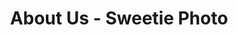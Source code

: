 ---
layout: about.njk
title: "About Us - Sweetie Photo"
permalink: "/about-us/"
pageTitle: "About Us"
heroImage: "/wp-content/uploads/2023/12/RMNPElopement-3-min.jpg"
title1: "MEET TAMMY"
content1: "Hi!  I’m Tammy “Sweetie” –yes, for real, that’s the best, errrrm, maybe *easiest* pronunciation of my last name. As I began to pursue photography professionally, I kept going back to Sweetie, and realized what I loved to capture photographically were “sweet” or maybe better said, sacred moments that happen in the midst of weddings and lifestyle photography sessions. <br><br>
Other than photography, you might find me traveling with my husband (since 2007)~ we love experiencing food, cities, and other cultures together…Or you might find me creating lego structures or drawing with my kiddo, or having a family movie night with the newest MCU release. "
title2: "MY FAVORITES:"
content2: '<ul><li style="font-weight: 400;" aria-level="1"><span style="font-weight: 400;">snuggles from my kiddo (I mean, look at her, isn’t she cute?!?)</span></li><li style="font-weight: 400;" aria-level="1"><span style="font-weight: 400;">rejuvenation from being in nature (especially beaches and mountains!!)</span></li><li style="font-weight: 400;" aria-level="1"><span style="font-weight: 400;">all things dark chocolate</span></li><li style="font-weight: 400;" aria-level="1"><span style="font-weight: 400;">game-nights, and happy- hour with friends</span></li><li style="font-weight: 400;" aria-level="1"><span style="font-weight: 400;">seeing growth and transformation</span></li><li style="font-weight: 400;" aria-level="1"><span style="font-weight: 400;">eating and making delicious food…from ethnic food (especially Thai, Vietnamese, and Latin), to the rare occasion for fancy, fine-dining, I love it all!</span></li></ul> '
photo2: "/wp-content/uploads/2024/01/3Z9A6709.jpg"
---